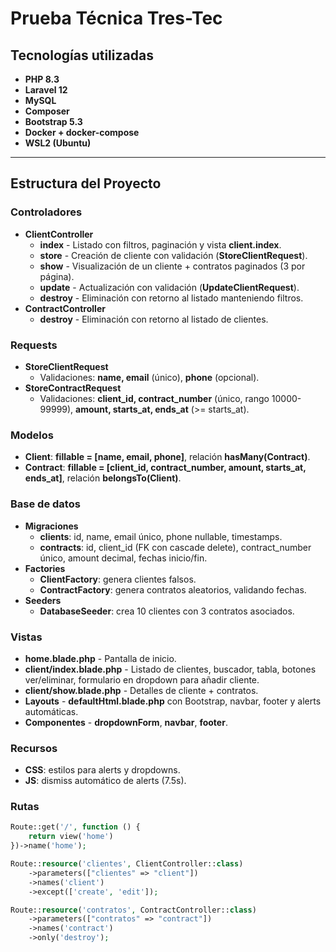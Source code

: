 # Prueba Técnica Tres-Tec

## Tecnologías utilizadas

-   **PHP 8.3**
-   **Laravel 12**
-   **MySQL**
-   **Composer**
-   **Bootstrap 5.3**
-   **Docker + docker-compose**
-   **WSL2 (Ubuntu)**

---

## Estructura del Proyecto

### Controladores

-   **ClientController**
    -   **index** - Listado con filtros, paginación y vista **client.index**.
    -   **store** - Creación de cliente con validación (**StoreClientRequest**).
    -   **show** - Visualización de un cliente + contratos paginados (3 por página).
    -   **update** - Actualización con validación (**UpdateClientRequest**).
    -   **destroy** - Eliminación con retorno al listado manteniendo filtros.
-   **ContractController**
    -   **destroy** - Eliminación con retorno al listado de clientes.

### Requests

-   **StoreClientRequest**
    -   Validaciones: **name, email** (único), **phone** (opcional).
-   **StoreContractRequest**
    -   Validaciones: **client_id, contract_number** (único, rango 10000-99999), **amount, starts_at, ends_at** (>= starts_at).

### Modelos

-   **Client**: **fillable = [name, email, phone]**, relación **hasMany(Contract)**.
-   **Contract**: **fillable = [client_id, contract_number, amount, starts_at, ends_at]**, relación **belongsTo(Client)**.

### Base de datos

-   **Migraciones**
    -   **clients**: id, name, email único, phone nullable, timestamps.
    -   **contracts**: id, client_id (FK con cascade delete), contract_number único, amount decimal, fechas inicio/fin.
-   **Factories**
    -   **ClientFactory**: genera clientes falsos.
    -   **ContractFactory**: genera contratos aleatorios, validando fechas.
-   **Seeders**
    -   **DatabaseSeeder**: crea 10 clientes con 3 contratos asociados.

### Vistas

-   **home.blade.php** - Pantalla de inicio.
-   **client/index.blade.php** - Listado de clientes, buscador, tabla, botones ver/eliminar, formulario en dropdown para añadir cliente.
-   **client/show.blade.php** - Detalles de cliente + contratos.
-   **Layouts** - **defaultHtml.blade.php** con Bootstrap, navbar, footer y alerts automáticas.
-   **Componentes** - **dropdownForm**, **navbar**, **footer**.

### Recursos

-   **CSS**: estilos para alerts y dropdowns.
-   **JS**: dismiss automático de alerts (7.5s).

### Rutas

```php
Route::get('/', function () {
    return view('home')
})->name('home');

Route::resource('clientes', ClientController::class)
    ->parameters(["clientes" => "client"])
    ->names('client')
    ->except(['create', 'edit']);

Route::resource('contratos', ContractController::class)
    ->parameters(["contratos" => "contract"])
    ->names('contract')
    ->only('destroy');
```
